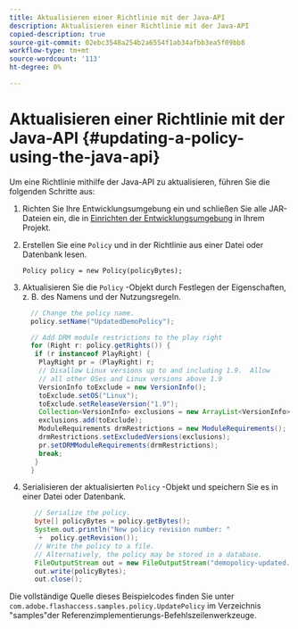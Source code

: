 ```yaml
---
title: Aktualisieren einer Richtlinie mit der Java-API
description: Aktualisieren einer Richtlinie mit der Java-API
copied-description: true
source-git-commit: 02ebc3548a254b2a6554f1ab34afbb3ea5f09bb8
workflow-type: tm+mt
source-wordcount: '113'
ht-degree: 0%

---
```


# Aktualisieren einer Richtlinie mit der Java-API {#updating-a-policy-using-the-java-api}

Um eine Richtlinie mithilfe der Java-API zu aktualisieren, führen Sie die folgenden Schritte aus:

1. Richten Sie Ihre Entwicklungsumgebung ein und schließen Sie alle JAR-Dateien ein, die in [Einrichten der Entwicklungsumgebung](../../aaxs-protecting-content/content-setting-up-the-sdk/content-setting-up-the-dev-env.md) in Ihrem Projekt.
1. Erstellen Sie eine `Policy` und in der Richtlinie aus einer Datei oder Datenbank lesen.

   ```
   Policy policy = new Policy(policyBytes);
   ```

1. Aktualisieren Sie die `Policy` -Objekt durch Festlegen der Eigenschaften, z. B. des Namens und der Nutzungsregeln.

   ```java
     // Change the policy name.  
     policy.setName("UpdatedDemoPolicy");  
   
     // Add DRM module restrictions to the play right  
     for (Right r: policy.getRights()) {  
      if (r instanceof PlayRight) {  
       PlayRight pr = (PlayRight) r;  
       // Disallow Linux versions up to and including 1.9.  Allow  
       // all other OSes and Linux versions above 1.9  
       VersionInfo toExclude = new VersionInfo();  
       toExclude.setOS("Linux");  
       toExclude.setReleaseVersion("1.9");  
       Collection<VersionInfo> exclusions = new ArrayList<VersionInfo>();  
       exclusions.add(toExclude);  
       ModuleRequirements drmRestrictions = new ModuleRequirements();  
       drmRestrictions.setExcludedVersions(exclusions);  
       pr.setDRMModuleRequirements(drmRestrictions);  
       break;  
      }  
     }
   ```

1. Serialisieren der aktualisierten `Policy` -Objekt und speichern Sie es in einer Datei oder Datenbank.

   ```java
      // Serialize the policy.  
      byte[] policyBytes = policy.getBytes();  
      System.out.println("New policy revision number: "  
       +  policy.getRevision());      
      // Write the policy to a file.   
      // Alternatively, the policy may be stored in a database.  
      FileOutputStream out = new FileOutputStream("demopolicy-updated.pol");  
      out.write(policyBytes);  
      out.close(); 
   ```

Die vollständige Quelle dieses Beispielcodes finden Sie unter `com.adobe.flashaccess.samples.policy.UpdatePolicy` im Verzeichnis &quot;samples&quot;der Referenzimplementierungs-Befehlszeilenwerkzeuge.
